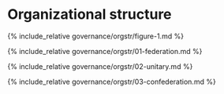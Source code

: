 Organizational structure
========================

{% include_relative governance/orgstr/figure-1.md %}

{% include_relative governance/orgstr/01-federation.md %}

{% include_relative governance/orgstr/02-unitary.md %}

{% include_relative governance/orgstr/03-confederation.md %}